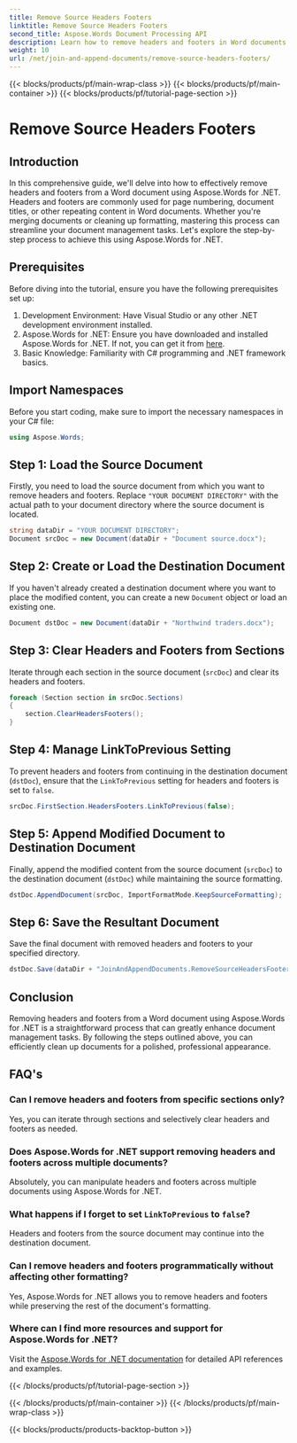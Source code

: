 ```yaml
---
title: Remove Source Headers Footers
linktitle: Remove Source Headers Footers
second_title: Aspose.Words Document Processing API
description: Learn how to remove headers and footers in Word documents using Aspose.Words for .NET. Simplify your document management with our step-by-step guide.
weight: 10
url: /net/join-and-append-documents/remove-source-headers-footers/
---
```


{{< blocks/products/pf/main-wrap-class >}}
{{< blocks/products/pf/main-container >}}
{{< blocks/products/pf/tutorial-page-section >}}

# Remove Source Headers Footers

## Introduction

In this comprehensive guide, we'll delve into how to effectively remove headers and footers from a Word document using Aspose.Words for .NET. Headers and footers are commonly used for page numbering, document titles, or other repeating content in Word documents. Whether you're merging documents or cleaning up formatting, mastering this process can streamline your document management tasks. Let's explore the step-by-step process to achieve this using Aspose.Words for .NET.

## Prerequisites

Before diving into the tutorial, ensure you have the following prerequisites set up:

1. Development Environment: Have Visual Studio or any other .NET development environment installed.
2. Aspose.Words for .NET: Ensure you have downloaded and installed Aspose.Words for .NET. If not, you can get it from [here](https://releases.aspose.com/words/net/).
3. Basic Knowledge: Familiarity with C# programming and .NET framework basics.

## Import Namespaces

Before you start coding, make sure to import the necessary namespaces in your C# file:

```csharp
using Aspose.Words;
```

## Step 1: Load the Source Document

Firstly, you need to load the source document from which you want to remove headers and footers. Replace `"YOUR DOCUMENT DIRECTORY"` with the actual path to your document directory where the source document is located.

```csharp
string dataDir = "YOUR DOCUMENT DIRECTORY";
Document srcDoc = new Document(dataDir + "Document source.docx");
```

## Step 2: Create or Load the Destination Document

If you haven't already created a destination document where you want to place the modified content, you can create a new `Document` object or load an existing one.

```csharp
Document dstDoc = new Document(dataDir + "Northwind traders.docx");
```

## Step 3: Clear Headers and Footers from Sections

Iterate through each section in the source document (`srcDoc`) and clear its headers and footers.

```csharp
foreach (Section section in srcDoc.Sections)
{
    section.ClearHeadersFooters();
}
```

## Step 4: Manage LinkToPrevious Setting

To prevent headers and footers from continuing in the destination document (`dstDoc`), ensure that the `LinkToPrevious` setting for headers and footers is set to `false`.

```csharp
srcDoc.FirstSection.HeadersFooters.LinkToPrevious(false);
```

## Step 5: Append Modified Document to Destination Document

Finally, append the modified content from the source document (`srcDoc`) to the destination document (`dstDoc`) while maintaining the source formatting.

```csharp
dstDoc.AppendDocument(srcDoc, ImportFormatMode.KeepSourceFormatting);
```

## Step 6: Save the Resultant Document

Save the final document with removed headers and footers to your specified directory.

```csharp
dstDoc.Save(dataDir + "JoinAndAppendDocuments.RemoveSourceHeadersFooters.docx");
```

## Conclusion

Removing headers and footers from a Word document using Aspose.Words for .NET is a straightforward process that can greatly enhance document management tasks. By following the steps outlined above, you can efficiently clean up documents for a polished, professional appearance.

## FAQ's

### Can I remove headers and footers from specific sections only?
Yes, you can iterate through sections and selectively clear headers and footers as needed.

### Does Aspose.Words for .NET support removing headers and footers across multiple documents?
Absolutely, you can manipulate headers and footers across multiple documents using Aspose.Words for .NET.

### What happens if I forget to set `LinkToPrevious` to `false`?
Headers and footers from the source document may continue into the destination document.

### Can I remove headers and footers programmatically without affecting other formatting?
Yes, Aspose.Words for .NET allows you to remove headers and footers while preserving the rest of the document's formatting.

### Where can I find more resources and support for Aspose.Words for .NET?
Visit the [Aspose.Words for .NET documentation](https://reference.aspose.com/words/net/) for detailed API references and examples.


{{< /blocks/products/pf/tutorial-page-section >}}

{{< /blocks/products/pf/main-container >}}
{{< /blocks/products/pf/main-wrap-class >}}

{{< blocks/products/products-backtop-button >}}
